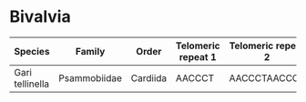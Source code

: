 # Bivalvia

| Species | Family | Order | Telomeric repeat 1 | Telomeric repeat 2 | Data type |
| -- | --- | --- | --- | --- | --- |
| Gari tellinella | Psammobiidae | Cardiida | AACCCT | AACCCTAACCCT | pacbio |
